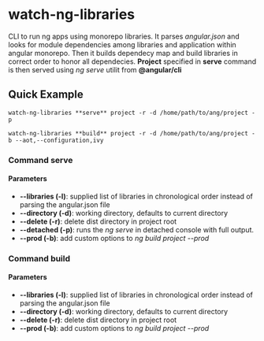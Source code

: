 # watch-ng-libraries

CLI to run ng apps using monorepo libraries. It parses _angular.json_ and looks for module dependencies among libraries and application within angular monorepo. Then it builds dependecy map and build libraries in correct order to honor all dependecies. **Project** specified in **serve** command is then served using _ng serve_ utilit from **@angular/cli**

## Quick Example

    watch-ng-libraries **serve** project -r -d /home/path/to/ang/project -p

    watch-ng-libraries **build** project -r -d /home/path/to/ang/project -b --aot,--configuration,ivy

### Command **serve**

#### Parameters

- **--libraries (-l)**: supplied list of libraries in chronological order instead of parsing the angular.json file
- **--directory (-d)**: working directory, defaults to current directory
- **--delete (-r)**: delete dist directory in project root
- **--detached (-p)**: runs the _ng serve_ in detached console with full output.
- **--prod (-b)**: add custom options to _ng build project --prod_

### Command **build**

#### Parameters

- **--libraries (-l)**: supplied list of libraries in chronological order instead of parsing the angular.json file
- **--directory (-d)**: working directory, defaults to current directory
- **--delete (-r)**: delete dist directory in project root
- **--prod (-b)**: add custom options to _ng build project --prod_
